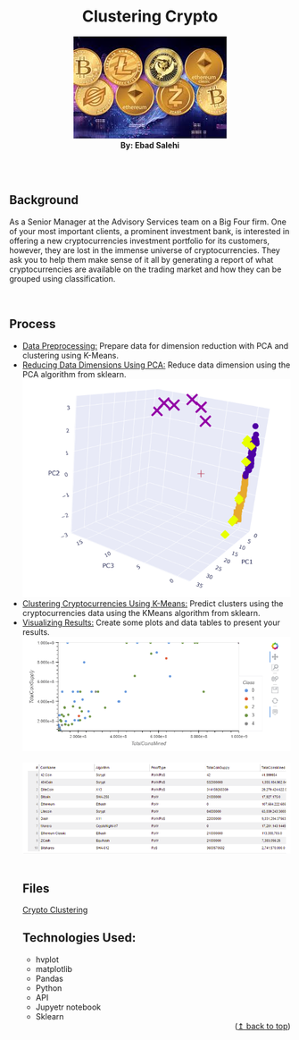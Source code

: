 <div id="top"></div>

<h1 align="center">Clustering Crypto</h1>

<div align="center">    
        <img src="Images/logo.jpg"/>
        <section> <b>By: Ebad Salehi </b> </section>
</div>

<br><br>



<h2> Background </h2>


<p>As a Senior Manager at the Advisory Services team on a Big Four firm. One of your most important clients, a prominent investment bank, is interested in offering a new cryptocurrencies investment portfolio for its customers, however, they are lost in the immense universe of cryptocurrencies. They ask you to help them make sense of it all by generating a report of what cryptocurrencies are available on the trading market and how they can be grouped using classification. </p><br>


<h2> Process </h2>


<ul>
    <li><u>Data Preprocessing:</u> Prepare data for dimension reduction with PCA and clustering using K-Means.
<li><u>Reducing Data Dimensions Using PCA:</u> Reduce data dimension using the PCA algorithm from sklearn.
    <div align="center"> <img src="Images/3d.PNG"/></div>
<li><u>Clustering Cryptocurrencies Using K-Means:</u> Predict clusters using the cryptocurrencies data using the KMeans algorithm from sklearn.
    
<li><u>Visualizing Results:</u> Create some plots and data tables to present your results.  
    <div align="center"> <img src="Images/scatter.PNG"/></div>
    <br>
    <div align="center"> <img src="Images/table.PNG"/></div>
<br>



<h2> Files </h2>

    
[Crypto Clustering](crypto_clustering.ipynb)
<br>



<h2> Technologies Used: </h2>


   - hvplot
   - matplotlib  
   - Pandas
   - Python
   - API     
   - Jupyetr notebook
   - Sklearn



<div align="right">(<a href="#top">↥ back to top</a>)</div>
<br/>
